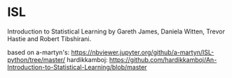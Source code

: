 # ISL
 Introduction to Statistical Learning by Gareth James, Daniela Witten, Trevor Hastie and Robert Tibshirani.
 
 based on
 a-martyn's: https://nbviewer.jupyter.org/github/a-martyn/ISL-python/tree/master/
 hardikkamboj: https://github.com/hardikkamboj/An-Introduction-to-Statistical-Learning/blob/master
